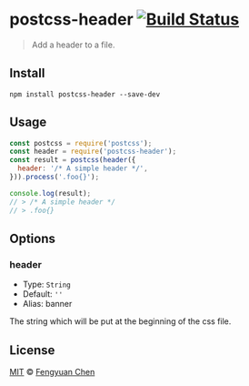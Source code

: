 # postcss-header [![Build Status](https://travis-ci.org/fengyuanchen/postcss-header.svg)](https://travis-ci.org/fengyuanchen/postcss-header)

> Add a header to a file.

## Install

```shell
npm install postcss-header --save-dev
```

## Usage

```js
const postcss = require('postcss');
const header = require('postcss-header');
const result = postcss(header({
  header: '/* A simple header */',
})).process('.foo{}');

console.log(result);
// > /* A simple header */
// > .foo{}
```

## Options

### header

- Type: `String`
- Default: `''`
- Alias: banner

The string which will be put at the beginning of the css file.

## License

[MIT](http://opensource.org/licenses/MIT) © [Fengyuan Chen](http://chenfengyuan.com)

